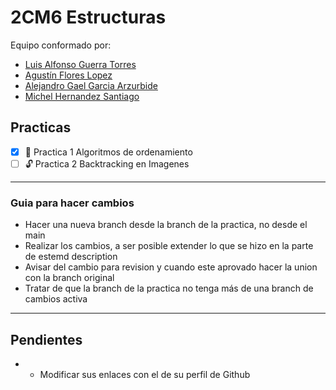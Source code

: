 # 2CM6 Estructuras

Equipo conformado por:
- [Luis Alfonso Guerra Torres](https://github.com/TexorEuric)
- [Agustín Flores Lopez](https://github.com/AgustinFL23)
- [Alejandro Gael Garcia Arzurbide](https://github.com/AgustinFL23)
- [Michel Hernandez Santiago](https://github.com/AgustinFL23)

## Practicas 
- [X] &#128272; Practica 1 Algoritmos de ordenamiento
- [ ] 🔓 Practica 2 Backtracking en Imagenes
---


### Guia para hacer cambios

- Hacer una nueva branch desde la branch de la practica, no desde el main
- Realizar los cambios, a ser posible extender lo que se hizo en la parte de estemd description
- Avisar del cambio para revision y cuando este aprovado hacer la union con la branch original
- Tratar de que la branch de la practica no tenga más de una branch de cambios activa

---

## Pendientes
- - Modificar sus enlaces con el de su perfil de Github
